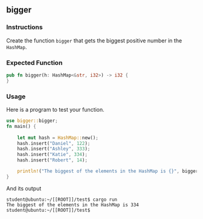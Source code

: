 ## bigger

### Instructions

Create the function `bigger` that gets the biggest positive number in the `HashMap`.

### Expected Function

```rust
pub fn bigger(h: HashMap<&str, i32>) -> i32 {
}
```

### Usage

Here is a program to test your function.

```rust
use bigger::bigger;
fn main() {
    
    let mut hash = HashMap::new();
    hash.insert("Daniel", 122);
    hash.insert("Ashley", 333);
    hash.insert("Katie", 334);
    hash.insert("Robert", 14);

    println!("The biggest of the elements in the HashMap is {}", bigger(hash));
}
```

And its output

```console
student@ubuntu:~/[[ROOT]]/test$ cargo run
The biggest of the elements in the HashMap is 334
student@ubuntu:~/[[ROOT]]/test$
```
